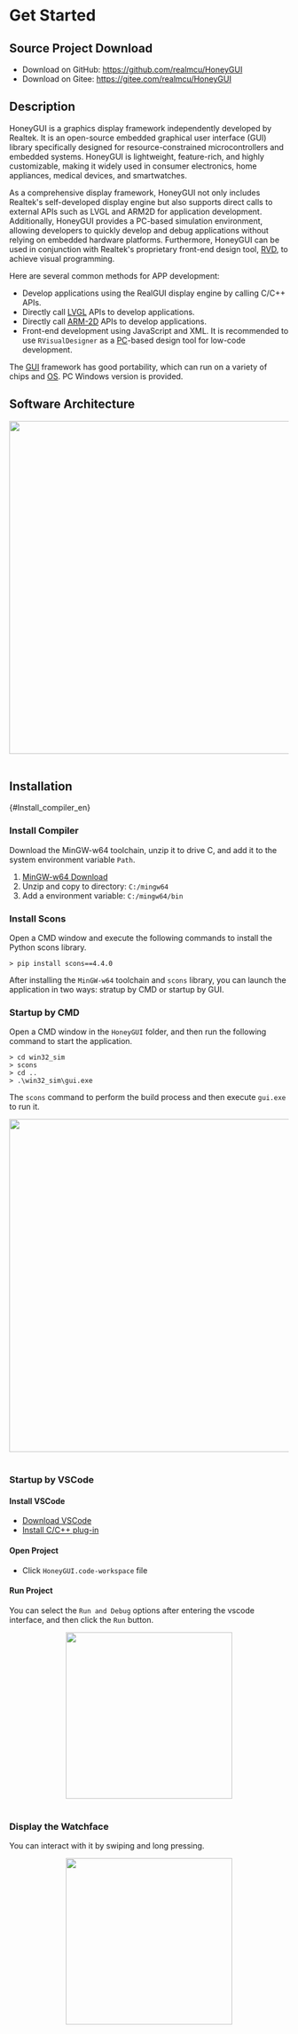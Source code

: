 # Get Started

## Source Project Download

- Download on GitHub: <https://github.com/realmcu/HoneyGUI>
- Download on Gitee: <https://gitee.com/realmcu/HoneyGUI>

## Description

HoneyGUI is a graphics display framework independently developed by Realtek. It is an open-source embedded graphical user interface (GUI) library specifically designed for resource-constrained microcontrollers and embedded systems. HoneyGUI is lightweight, feature-rich, and highly customizable, making it widely used in consumer electronics, home appliances, medical devices, and smartwatches.

As a comprehensive display framework, HoneyGUI not only includes Realtek's self-developed display engine but also supports direct calls to external APIs such as LVGL and ARM2D for application development. Additionally, HoneyGUI provides a PC-based simulation environment, allowing developers to quickly develop and debug applications without relying on embedded hardware platforms. Furthermore, HoneyGUI can be used in conjunction with Realtek's proprietary front-end design tool, [RVD](/GUI-APP/SaaA/index.rst#RVD), to achieve visual programming.

Here are several common methods for APP development:

- Develop applications using the RealGUI display engine by calling C/C++ APIs.
- Directly call [LVGL](https://lvgl.io/) APIs to develop applications.
- Directly call [ARM-2D](https://github.com/ARM-software/Arm-2D) APIs to develop applications.
- Front-end development using JavaScript and XML. It is recommended to use ```RVisualDesigner``` as a [PC](/Glossary.rst#term-PC)-based design tool for low-code development.

The [GUI](/Glossary.rst#term-GUI) framework has good portability, which can run on a variety of chips and [OS](/Glossary.rst#term-OS). PC Windows version is provided.

## Software Architecture


<div style="text-align: center"><img width= "600" src ="https://foruda.gitee.com/images/1721196540166827807/b601c3a5_13408154.png"/></div><br/>


## Installation

{#Install_compiler_en}
### Install Compiler
Download the MinGW-w64 toolchain, unzip it to drive C, and add it to the system environment variable `Path`.
1.  [MinGW-w64 Download](https://sourceforge.net/projects/mingw-w64/files/Toolchains%20targetting%20Win64/Personal%20Builds/mingw-builds/8.1.0/threads-posix/sjlj/x86_64-8.1.0-release-posix-sjlj-rt_v6-rev0.7z)
2.  Unzip and copy to directory: `C:/mingw64`
3.  Add a environment variable: `C:/mingw64/bin`

### Install Scons
Open a CMD window and execute the following commands to install the Python scons library.
```
> pip install scons==4.4.0
```

After installing the `MinGW-w64` toolchain and `scons` library, you can launch the application in two ways: stratup by CMD or startup by GUI.

### Startup by CMD
Open a CMD window in the `HoneyGUI` folder, and then run the following command to start the application.

```shell
> cd win32_sim
> scons
> cd ..
> .\win32_sim\gui.exe
```
The `scons` command to perform the build process and then execute `gui.exe` to run it.


<div style="text-align: center"><img width= "600"  src ="https://foruda.gitee.com/images/1718704649306452668/282ac763_13408154.png"/></div><br/>


### Startup by VSCode

#### Install VSCode
- <a href="https://code.visualstudio.com/">Download VSCode</a>
- [Install C/C++ plug-in](https://marketplace.visualstudio.com/items?itemName=ms-vscode.cpptools)

#### Open Project
   - Click `HoneyGUI.code-workspace` file

#### Run Project
You can select the `Run and Debug` options after entering the vscode interface, and then click the `Run` button.


<div style="text-align: center"><img width="300" src ="https://foruda.gitee.com/images/1699582639386992543/b2078d27_13671125.png"/></div><br/>


### Display the Watchface
You can interact with it by swiping and long pressing.


<div style="text-align: center"><img width="300" src ="https://foruda.gitee.com/images/1721095451242922178/f43e885b_1860080.png"/></div><br/>
